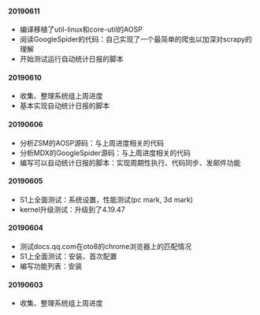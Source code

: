 #### 20190611

- 编译移植了util-linux和core-util的AOSP
- 阅读GoogleSpider的代码：自己实现了一个最简单的爬虫以加深对scrapy的理解
- 开始测试运行自动统计日报的脚本

#### 20190610

- 收集、整理系统组上周进度
- 基本实现自动统计日报的脚本

#### 20190606

- 分析ZSM的AOSP源码：与上周进度相关的代码
- 分析MDX的GoogleSpider源码：与上周进度相关的代码
- 编写可以自动统计日报的脚本：实现周期性执行、代码同步、发邮件功能

#### 20190605

- S1上全面测试：系统设置，性能测试(pc mark, 3d mark)
- kernel升级测试：升级到了4.19.47

#### 20190604

- 测试docs.qq.com在oto8的chrome浏览器上的匹配情况
- S1上全面测试：安装、首次配置
- 编写功能列表：安装

#### 20190603

- 收集、整理系统组上周进度
